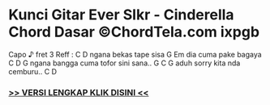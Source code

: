 
 # Kunci Gitar Ever Slkr - Cinderella Chord Dasar ©ChordTela.com ixpgb


Capo ♪ fret 3 Reff : C D ngana bekas tape sisa G Em dia cuma pake bagaya C D G ngana bangga cuma tofor sini sana.. G C G aduh sorry kita nda cemburu.. C D

###  <a href="https://shortlighzx.web.app?sq=Kunci Gitar Ever Slkr - Cinderella Chord Dasar ©ChordTela.com"> >> VERSI LENGKAP KLIK DISINI << </a>
